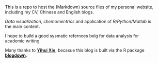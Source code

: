 This is a repo to host the (Markdown) source files of my personal website, including my CV, Chinese and English blogs.

*Data visualization*, *chemomentrics* and application of *R/Python/Matlab* is the main content.

I hope to build a good sysmatic refernces bolg for data analysis for academic writing.

Many thanks to [**Yihui Xie**](https://yihui.org/), becasue this blog is built via the R package [**blogdown**](https://github.com/rstudio/blogdown).
